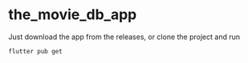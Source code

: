 # the_movie_db_app

Just download the app from the releases, or clone the project and run

    flutter pub get
